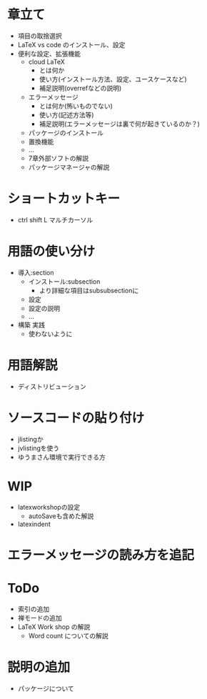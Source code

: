 # 章立て
- 項目の取捨選択
- LaTeX vs code のインストール、設定
- 便利な設定、拡張機能
  - cloud LaTeX
    - とは何か
    - 使い方(インストール方法、設定、ユースケースなど)
    - 補足説明(overrefなどの説明)
  - エラーメッセージ
    - とは何か(怖いものでない)
    - 使い方(記述方法等)
    - 補足説明(エラーメッセージは裏で何が起きているのか？)
  - パッケージのインストール
  - 置換機能
  - ...
  - 7章外部ソフトの解説
  - パッケージマネージャの解説

# ショートカットキー
- ctrl shift L マルチカーソル

# 用語の使い分け
- 導入:section
  - インストール:subsection
    - より詳細な項目はsubsubsectionに
  - 設定
  - 設定の説明
  - ...
- 構築 実践
  - 使わないように
# 用語解説
- ディストリビューション

# ソースコードの貼り付け
- jlistingか
- jvlistingを使う
- ゆうまさん環境で実行できる方

# WIP
- latexworkshopの設定
  - autoSaveも含めた解説
- latexindent

# エラーメッセージの読み方を追記


# ToDo
- 索引の追加
- 禅モードの追加
- LaTeX Work shop の解説
    - Word count についての解説
# 説明の追加
- パッケージについて
